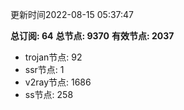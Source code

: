 更新时间2022-08-15 05:37:47

**总订阅: 64**
**总节点: 9370**
**有效节点: 2037**
- trojan节点: 92
- ssr节点: 1
- v2ray节点: 1686
- ss节点: 258
